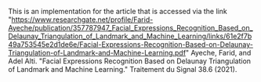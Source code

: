 This is an implementation for the article that is accessed via the link "https://www.researchgate.net/profile/Farid-Ayeche/publication/357787947_Facial_Expressions_Recognition_Based_on_Delaunay_Triangulation_of_Landmark_and_Machine_Learning/links/61e2f7b49a753545e2d1de6e/Facial-Expressions-Recognition-Based-on-Delaunay-Triangulation-of-Landmark-and-Machine-Learning.pdf" 
Ayeche, Farid, and Adel Alti. "Facial Expressions Recognition Based on Delaunay Triangulation of Landmark and Machine Learning." Traitement du Signal 38.6 (2021).
